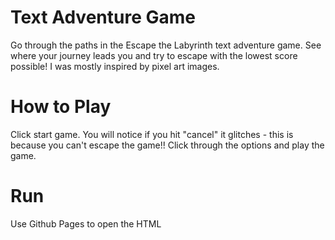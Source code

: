 # Text Adventure Game

Go through the paths in the Escape the Labyrinth text adventure game. See where your journey leads you and try to escape with the lowest score possible! I was mostly inspired by pixel art images. 

# How to Play

Click start game. You will notice if you hit "cancel" it glitches - this is because you can't escape the game!! Click through the options and play the game.

# Run

Use Github Pages to open the HTML


